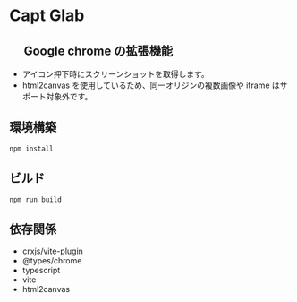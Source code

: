 # Capt Glab

## 　 Google chrome の拡張機能

- アイコン押下時にスクリーンショットを取得します。
- html2canvas を使用しているため、同一オリジンの複数画像や iframe はサポート対象外です。

## 環境構築

```node
npm install
```

## ビルド

```node
npm run build
```

## 依存関係

- crxjs/vite-plugin
- @types/chrome
- typescript
- vite
- html2canvas
